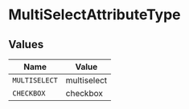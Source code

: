 # MultiSelectAttributeType


## Values

| Name          | Value         |
| ------------- | ------------- |
| `MULTISELECT` | multiselect   |
| `CHECKBOX`    | checkbox      |